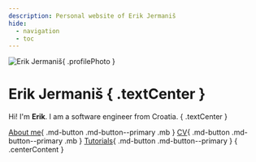 ```yaml
---
description: Personal website of Erik Jermaniš
hide:
  - navigation
  - toc
---
```


![Erik Jermaniš](https://www.gravatar.com/avatar/8adb258b68b980a1c20f40dbe4d950a1?s=200){ .profilePhoto }

# Erik Jermaniš { .textCenter }

Hi! I'm **Erik**. I am a software engineer from Croatia.
{ .textCenter }

[About me](about.md){ .md-button .md-button--primary .mb }
[CV](CV.md){ .md-button .md-button--primary .mb }
[Tutorials](tutorials/index.md){ .md-button .md-button--primary }
{ .centerContent }
